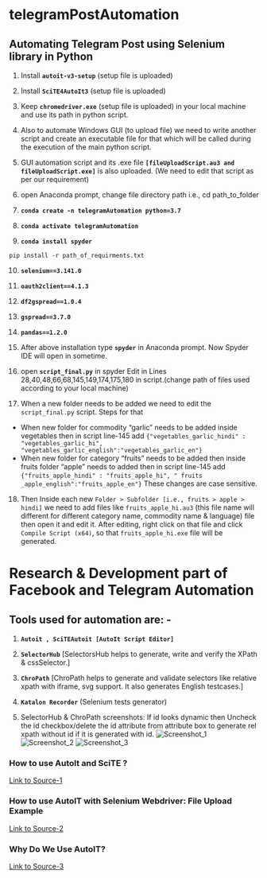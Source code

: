 # telegramPostAutomation
## Automating Telegram Post using Selenium library in Python
1. Install **```autoit-v3-setup```** (setup file is uploaded)
2. Install **```SciTE4AutoIt3```** (setup file is uploaded)
3. Keep **```chromedriver.exe```** (setup file is uploaded) in your local machine and use its path in python script.
4. Also to automate Windows GUI (to upload file) we need to write another script and create an executable file for that which will be called during the execution of the main python script.
5. GUI automation script and its .exe file **```[fileUploadScript.au3 and fileUploadScript.exe]```** is also uploaded. (We need to edit that script as per our requirement)

6. open Anaconda prompt, change file directory path i.e., cd path_to_folder
7. **```conda create -n telegramAutomation python=3.7```**
8. **```conda activate telegramAutomation```**
9. **```conda install spyder```**

```pip install -r path_of_requirments.txt```

10. **```selenium==3.141.0```**
11. **```oauth2client==4.1.3```**
12. **```df2gspread==1.0.4```**
13. **```gspread==3.7.0```**
14. **```pandas==1.2.0```**

15. After above installation type **```spyder```** in Anaconda prompt. Now Spyder IDE will open in sometime.
16. open **```script_final.py```** in spyder
Edit in Lines 28,40,48,66,68,145,149,174,175,180 in script.(change path of files used according to your local machine)
17. When a new folder needs to be added we need to edit the ```script_final.py``` script. Steps for that
* When new folder for commodity “garlic” needs to be added inside vegetables then in script line-145 add ```{"vegetables_garlic_hindi" : "vegetables_garlic_hi", "vegetables_garlic_english":"vegetables_garlic_en"}```
* When new folder for category “fruits” needs to be added then inside fruits folder “apple” needs to added then in script line-145 add ```{"fruits_apple_hindi" : "fruits_apple_hi", " fruits _apple_english":"fruits_apple_en"}``` These changes are case sensitive.

18. Then Inside each new ```Folder > Subfolder [i.e., fruits > apple > hindi]``` we need to add files like ```fruits_apple_hi.au3``` (this file name will different for different category name, commodity name & language) file then open it and edit it. After editing, right click on that file and click ```Compile Script (x64)```, so that ```fruits_apple_hi.exe``` file will be generated.

# Research & Development part of Facebook and Telegram Automation
## Tools used for automation are: -
1.	**```Autoit , SciTEAutoit [AutoIt Script Editor]```**
2.	**```SelectorHub```** [SelectorsHub helps to generate, write and verify the XPath & cssSelector.]
3.	**```ChroPath```** [ChroPath helps to generate and validate selectors like relative xpath with iframe, svg support. It also generates English testcases.]
4.	**```Katalon Recorder```** (Selenium tests generator)

5. SelectorHub & ChroPath screenshots: If id looks dynamic then Uncheck the id checkbox/delete the id attribute from attribute box to generate rel xpath without id if it is generated with id.
![Screenshot_1](https://github.com/sanjeebKumarGouda/facebookPostAutomation/blob/main/resources/1.png )
![Screenshot_2](https://github.com/sanjeebKumarGouda/facebookPostAutomation/blob/main/resources/2.png )
![Screenshot_3](https://github.com/sanjeebKumarGouda/facebookPostAutomation/blob/main/resources/3.png )

 
 
### How to use AutoIt and SciTE ?
[Link to Source-1](https://youtu.be/3nPFjfpDwGU)

### How to use AutoIT with Selenium Webdriver: File Upload Example
[Link to Source-2](https://www.guru99.com/use-autoit-selenium.html)

### Why Do We Use AutoIT?
[Link to Source-3](https://medium.com/chaya-thilakumara/why-do-we-use-autoit-39da30d60f23)
